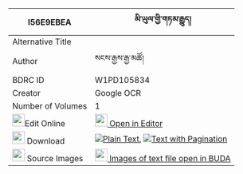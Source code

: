 |I56E9EBEA|མི་ཡུལ་གྱི་གཏམ་རྒྱུད། 
| --- | --- 
|Alternative Title |
|Author| སངས་རྒྱས་རྒྱ་མཚོ།
|BDRC ID | W1PD105834
|Creator | Google OCR
|Number of Volumes| 1
|<img width="25" src="https://img.icons8.com/color/25/000000/edit-property.png">Edit Online| [<img width="25" src="https://avatars.githubusercontent.com/u/45091458?s=200&v=4"> Open in Editor](http://editor.openpecha.org/I56E9EBEA)
|<img width="25" src="https://img.icons8.com/fluent/48/000000/download-2.png"/>  Download | [![](https://img.icons8.com/color/20/000000/txt.png)Plain Text](https://github.com/Openpecha/I56E9EBEA/releases/download/v1/miyul_gyi_tamgyu_plain_I56E9EBEA.zip), [![](https://img.icons8.com/color/20/000000/txt.png)Text with Pagination](https://github.com/Openpecha/I56E9EBEA/releases/download/v1/miyul_gyi_tamgyu_pages_I56E9EBEA.zip)
|<img width="25" src="https://img.icons8.com/plasticine/100/000000/pictures-folder.png"/>  Source Images | [<img width="25" src="https://library.bdrc.io/icons/BUDA-small.svg"> Images of text file open in BUDA](https://library.bdrc.io/show/bdr:W1PD105834)